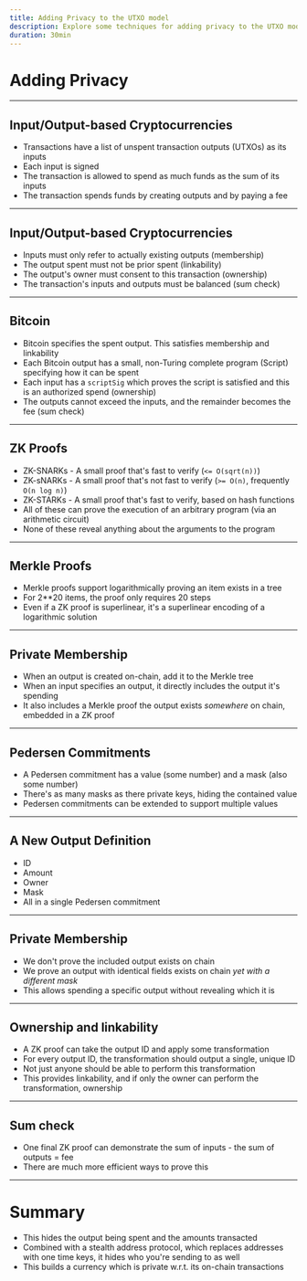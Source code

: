 ```yaml
---
title: Adding Privacy to the UTXO model
description: Explore some techniques for adding privacy to the UTXO model
duration: 30min
---
```


# Adding Privacy

---

## Input/Output-based Cryptocurrencies

- Transactions have a list of unspent transaction outputs (UTXOs) as its inputs
- Each input is signed
- The transaction is allowed to spend as much funds as the sum of its inputs
- The transaction spends funds by creating outputs and by paying a fee

---

## Input/Output-based Cryptocurrencies

- Inputs must only refer to actually existing outputs (membership)
- The output spent must not be prior spent (linkability)
- The output's owner must consent to this transaction (ownership)
- The transaction's inputs and outputs must be balanced (sum check)

---

## Bitcoin

- Bitcoin specifies the spent output. This satisfies membership and linkability
- Each Bitcoin output has a small, non-Turing complete program (Script) specifying how it can be spent
- Each input has a `scriptSig` which proves the script is satisfied and this is an authorized spend (ownership)
- The outputs cannot exceed the inputs, and the remainder becomes the fee (sum check)

---

## ZK Proofs

- ZK-SNARKs - A small proof that's fast to verify (`<= O(sqrt(n))`)
- ZK-sNARKs - A small proof that's not fast to verify (`>= O(n)`, frequently `O(n log n)`)
- ZK-STARKs - A small proof that's fast to verify, based on hash functions
- All of these can prove the execution of an arbitrary program (via an arithmetic circuit)
- None of these reveal anything about the arguments to the program

---

## Merkle Proofs

- Merkle proofs support logarithmically proving an item exists in a tree
- For 2\*\*20 items, the proof only requires 20 steps
- Even if a ZK proof is superlinear, it's a superlinear encoding of a logarithmic solution

---

## Private Membership

- When an output is created on-chain, add it to the Merkle tree
- When an input specifies an output, it directly includes the output it's spending
- It also includes a Merkle proof the output exists _somewhere_ on chain, embedded in a ZK proof

---

## Pedersen Commitments

- A Pedersen commitment has a value (some number) and a mask (also some number)
- There's as many masks as there private keys, hiding the contained value
- Pedersen commitments can be extended to support multiple values

---

## A New Output Definition

- ID
- Amount
- Owner
- Mask
- All in a single Pedersen commitment

---

## Private Membership

- We don't prove the included output exists on chain
- We prove an output with identical fields exists on chain _yet with a different mask_
- This allows spending a specific output without revealing which it is

---

## Ownership and linkability

- A ZK proof can take the output ID and apply some transformation
- For every output ID, the transformation should output a single, unique ID
- Not just anyone should be able to perform this transformation
- This provides linkability, and if only the owner can perform the transformation, ownership

---

## Sum check

- One final ZK proof can demonstrate the sum of inputs - the sum of outputs = fee
- There are much more efficient ways to prove this

---

# Summary

- This hides the output being spent and the amounts transacted
- Combined with a stealth address protocol, which replaces addresses with one time keys, it hides who you're sending to as well
- This builds a currency which is private w.r.t. its on-chain transactions
